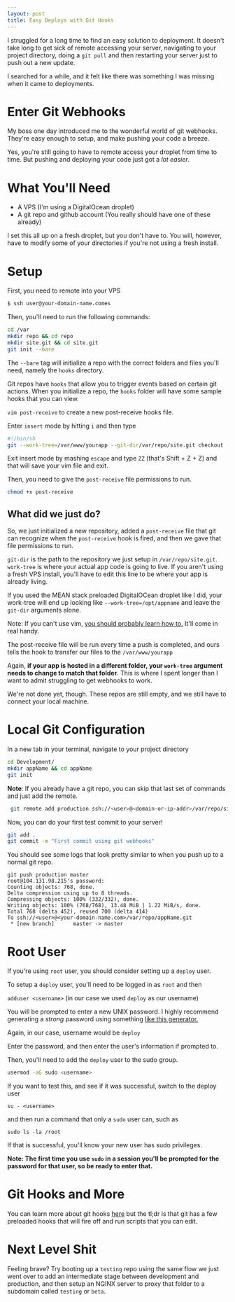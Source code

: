 ```yaml
---
layout: post
title: Easy Deploys with Git Hooks
---
```


I struggled for a long time to find an easy solution to deployment. It doesn't take long to get sick of remote accessing your server, navigating to your project directory, doing a `git pull` and then restarting your server just to push out a new update.

I searched for a while, and it felt like there was something I was missing when it came to deployments.

# Enter Git Webhooks
My boss one day introduced me to the wonderful world of git webhooks. They're easy enough to setup, and make pushing your code a breeze.

Yes, you're still going to have to remote access your droplet from time to time. But pushing and deploying your code just got a _lot easier_.

# What You'll Need
- A VPS (I'm using a DigitalOcean droplet)
- A git repo and github account (You really should have one of these already)

I set this all up on a fresh droplet, but you don't have to. You will, however, have to modify some of your directories if you're not using a fresh install.

# Setup
First, you need to remote into your VPS

```bash
$ ssh user@your-domain-name.comes
```

Then, you'll need to run the following commands:

```bash
cd /var
mkdir repo && cd repo
mkdir site.git && cd site.git
git init --bare
```

The `--bare` tag will initialize a repo with the correct folders and files you'll need, namely the `hooks` directory.

 Git repos have `hooks` that allow you to trigger events based on certain git actions. When you initialize a repo, the `hooks` folder will have some sample hooks that you can view.

`vim post-receive` to create a new post-receive hooks file.

Enter `insert` mode by hitting `i` and then type

```bash
#!/bin/sh
git --work-tree=/var/www/yourapp --git-dir/var/repo/site.git checkout -f  
```

Exit insert mode by mashing `escape` and type `ZZ` (that's Shift + Z + Z) and that will save your vim file and exit.

Then, you need to give the `post-receive` file permissions to run.

```bash
chmod +x post-receive
```

## What did we just do?

So, we just initialized a new repository, added a `post-receive` file that git can recognize when the `post-receive` hook is fired, and then we gave that file permissions to run.

`git-dir` is the path to the repository we just setup in `/var/repo/site.git`. `work-tree` is where your actual app code is going to live. If you aren't using a fresh VPS install, you'll have to edit this line to be where your app is already living.

If you used the MEAN stack preloaded DigitalOCean droplet like I did, your work-tree will end up looking like `--work-tree=/opt/appname` and leave the `git-dir` arguments alone.

Note: If you can't use vim, [you should probably learn how to.](http://www.openvim.com/) It'll come in real handy.

The post-receive file will be run every time a push is completed, and ours tells the hook to transfer our files to the `/var/www/yourapp`

Again, **if your app is hosted in a different folder, your `work-tree` argument needs to change to match that folder**. This is where I spent longer than I want to admit struggling to get webhooks to work.

We're not done yet, though. These repos are still empty, and we still have to connect your local machine.

# Local Git Configuration

In a new tab in your terminal, navigate to your project directory

```bash
cd Development/
mkdir appName && cd appName
git init
```

**Note**: If you already have a git repo, you can skip that last set of commands and just add the remote.

```bash
 git remote add production ssh://<user>@<domain-or-ip-addr>/var/repo/site.git
```

Now, you can do your first test commit to your server!

```bash
git add .
git commit -m "First commit using git webhooks"
```

You should see some logs that look pretty similar to when you push up to a normal git repo.

```
git push production master
root@104.131.98.215's password:
Counting objects: 768, done.
Delta compression using up to 8 threads.
Compressing objects: 100% (332/332), done.
Writing objects: 100% (768/768), 13.48 MiB | 1.22 MiB/s, done.
Total 768 (delta 452), reused 700 (delta 414)
To ssh://<user>@<your-domain-name.com>/var/repo/appName.git
 * [new branch]      master -> master
```

# Root User
If you're using `root` user, you should consider setting up a `deploy` user.

To setup a `deploy` user, you'll need to be logged in as `root` and then

`adduser <username>` (in our case we used `deploy` as our username)

You will be prompted to enter a new UNIX password. I highly recommend generating a _strong_ password using something [like this generator.](http://www.unixsage.com/index.php?option=com_content&task=view&id=36&Itemid=58)

Again, in our case, username would be `deploy`

Enter the password, and then enter the user's information if prompted to.

Then, you'll need to add the `deploy` user to the sudo group.

```bash
usermod -aG sudo <username>
```

If you want to test this, and see if it was successful, switch to the deploy user

`su - <username>`

and then run a command that only a `sudo` user can, such as

`sudo ls -la /root`

If that is successful, you'll know your new user has sudo privileges.

**Note: The first time you use `sudo` in a session you'll be prompted for the password for that user, so be ready to enter that.**

# Git Hooks and More

You can learn more about git hooks [here](http://githooks.com/) but the tl;dr is that git has a few preloaded hooks that will fire off and run scripts that you can edit.

# Next Level Shit

Feeling brave? Try booting up a `testing` repo using the same flow we just went over to add an intermediate stage between development and production, and then setup an NGINX server to proxy that folder to a subdomain called `testing` or `beta`.
